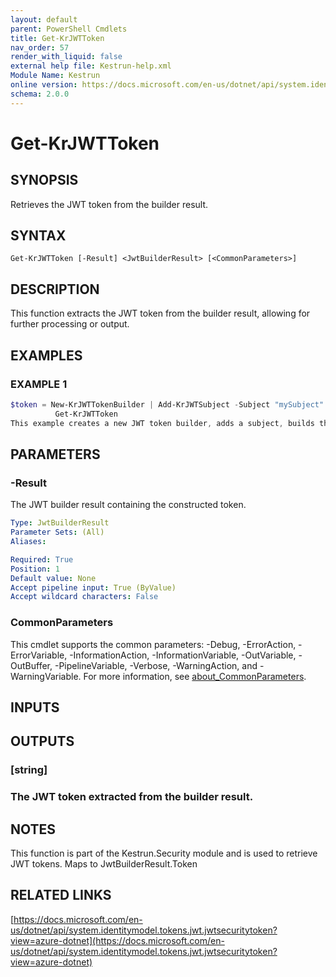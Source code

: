 ```yaml
---
layout: default
parent: PowerShell Cmdlets
title: Get-KrJWTToken
nav_order: 57
render_with_liquid: false
external help file: Kestrun-help.xml
Module Name: Kestrun
online version: https://docs.microsoft.com/en-us/dotnet/api/system.identitymodel.tokens.jwt.jwtsecuritytoken?view=azure-dotnet
schema: 2.0.0
---
```


# Get-KrJWTToken

## SYNOPSIS
Retrieves the JWT token from the builder result.

## SYNTAX

```
Get-KrJWTToken [-Result] <JwtBuilderResult> [<CommonParameters>]
```

## DESCRIPTION
This function extracts the JWT token from the builder result, allowing for further processing or output.

## EXAMPLES

### EXAMPLE 1
```powershell
$token = New-KrJWTTokenBuilder | Add-KrJWTSubject -Subject "mySubject" | Build-KrJWT |
          Get-KrJWTToken
This example creates a new JWT token builder, adds a subject, builds the JWT token, and then retrieves the token.
```

## PARAMETERS

### -Result
The JWT builder result containing the constructed token.

```yaml
Type: JwtBuilderResult
Parameter Sets: (All)
Aliases:

Required: True
Position: 1
Default value: None
Accept pipeline input: True (ByValue)
Accept wildcard characters: False
```

### CommonParameters
This cmdlet supports the common parameters: -Debug, -ErrorAction, -ErrorVariable, -InformationAction, -InformationVariable, -OutVariable, -OutBuffer, -PipelineVariable, -Verbose, -WarningAction, and -WarningVariable. For more information, see [about_CommonParameters](http://go.microsoft.com/fwlink/?LinkID=113216).

## INPUTS

## OUTPUTS

### [string]
### The JWT token extracted from the builder result.
## NOTES
This function is part of the Kestrun.Security module and is used to retrieve JWT tokens.
Maps to JwtBuilderResult.Token

## RELATED LINKS

[https://docs.microsoft.com/en-us/dotnet/api/system.identitymodel.tokens.jwt.jwtsecuritytoken?view=azure-dotnet](https://docs.microsoft.com/en-us/dotnet/api/system.identitymodel.tokens.jwt.jwtsecuritytoken?view=azure-dotnet)

